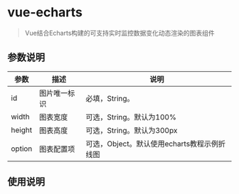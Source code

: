 # vue-echarts

> Vue结合Echarts构建的可支持实时监控数据变化动态渲染的图表组件

## 参数说明

参数|描述|说明
--|--|--
id|图片唯一标识|必填，String。
width|图表宽度|可选，String。默认为100%
height|图表高度|可选，String。默认为300px
option|图表配置项|可选，Object。默认使用echarts教程示例折线图

## 使用说明

